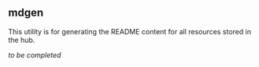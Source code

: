 ## mdgen

This utility is for generating the README content for all resources stored in the hub. 

_to be completed_